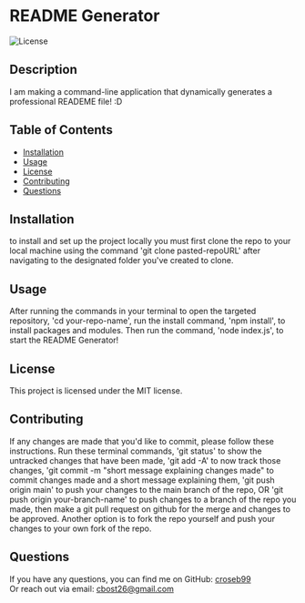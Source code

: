 
# README Generator

![License](https://img.shields.io/badge/license-MIT-blue.svg)

## Description
I am making a command-line application that dynamically generates a professional READEME file! :D

## Table of Contents
- [Installation](#installation)
- [Usage](#usage)
- [License](#license)
- [Contributing](#contributing)
- [Questions](#questions)

## Installation
to install and set up the project locally you must first clone the repo to your local machine using the command 'git clone pasted-repoURL' after navigating to the designated folder you've created to clone.

## Usage
After running the commands in your terminal to open the targeted repository, 'cd your-repo-name', run the install command, 'npm install', to install packages and modules. Then run the command, 'node index.js', to start the README Generator!

## License
This project is licensed under the MIT license.

## Contributing
If any changes are made that you'd like to commit, please follow these instructions. Run these terminal commands, 'git status' to show the untracked changes that have been made, 'git add -A' to now track those changes, 'git commit -m "short message explaining changes made" to commit changes made and a short message explaining them, 'git push origin main' to push your changes to the main branch of the repo, OR 'git push origin your-branch-name' to push changes to a branch of the repo you made, then make a git pull request on github for the merge and changes to be approved. Another option is to fork the repo yourself and push your changes to your own fork of the repo.

## Questions
If you have any questions, you can find me on GitHub: [croseb99](https://github.com/croseb99)  
Or reach out via email: cbost26@gmail.com
